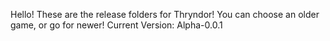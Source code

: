 Hello!
These are the release folders for Thryndor! You can choose an older game, or go for newer!
Current Version: Alpha-0.0.1

